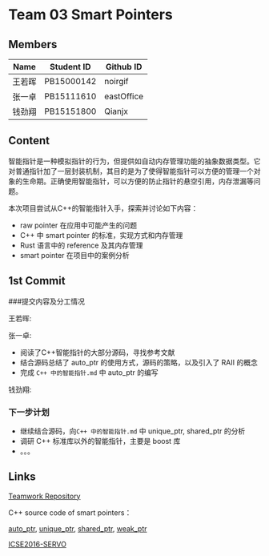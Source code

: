 # Team 03 Smart Pointers

## Members

| Name | Student ID | Github ID  |
| ---- | ---------- | ---------- |
| 王若晖  | PB15000142 | noirgif    |
| 张一卓  | PB15111610 | eastOffice |
| 钱劲翔  | PB15151800 | Qianjx     |

## Content

智能指针是一种模拟指针的行为，但提供如自动内存管理功能的抽象数据类型。它对普通指针加了一层封装机制，其目的是为了使得智能指针可以方便的管理一个对象的生命期。正确使用智能指针，可以方便的防止指针的悬空引用，内存泄漏等问题。

本次项目尝试从C++的智能指针入手，探索并讨论如下内容：

* raw pointer 在应用中可能产生的问题
* C++ 中 smart pointer 的标准，实现方式和内存管理
* Rust 语言中的 reference 及其内存管理
* smart pointer 在项目中的案例分析

## 1st Commit

###提交内容及分工情况

王若晖:

张一卓:

- 阅读了C++智能指针的大部分源码，寻找参考文献
- 结合源码总结了 auto_ptr 的使用方式，源码的策略，以及引入了 RAII 的概念
- 完成 `C++ 中的智能指针.md` 中 auto_ptr 的编写

钱劲翔:

### 下一步计划

- 继续结合源码，向`C++ 中的智能指针.md` 中 unique_ptr, shared_ptr 的分析
- 调研 C++ 标准库以外的智能指针，主要是 boost 库
- 。。。

## Links

[Teamwork Repository](https://github.com/noirgif/ustc-compiler-pointer)

C++ source code of smart pointers：

[auto_ptr](https://github.com/noirgif/ustc-compiler-pointer/blob/master/References/source_auto_ptr.cpp), [unique_ptr](https://github.com/noirgif/ustc-compiler-pointer/blob/master/References/source_unique_ptr.cpp), [shared_ptr](https://github.com/noirgif/ustc-compiler-pointer/blob/master/References/source_shared_ptr.cpp), [weak_ptr](https://github.com/noirgif/ustc-compiler-pointer/blob/master/References/source_weak_ptr.cpp)

[ICSE2016-SERVO](https://github.com/noirgif/ustc-compiler-pointer/blob/master/References/icse16-servo-preprint.pdf)

